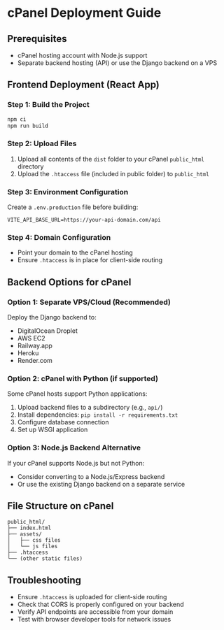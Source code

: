 # cPanel Deployment Guide

## Prerequisites
- cPanel hosting account with Node.js support
- Separate backend hosting (API) or use the Django backend on a VPS

## Frontend Deployment (React App)

### Step 1: Build the Project
```bash
npm ci
npm run build
```

### Step 2: Upload Files
1. Upload all contents of the `dist` folder to your cPanel `public_html` directory
2. Upload the `.htaccess` file (included in public folder) to `public_html`

### Step 3: Environment Configuration
Create a `.env.production` file before building:
```env
VITE_API_BASE_URL=https://your-api-domain.com/api
```

### Step 4: Domain Configuration
- Point your domain to the cPanel hosting
- Ensure `.htaccess` is in place for client-side routing

## Backend Options for cPanel

### Option 1: Separate VPS/Cloud (Recommended)
Deploy the Django backend to:
- DigitalOcean Droplet
- AWS EC2
- Railway.app
- Heroku
- Render.com

### Option 2: cPanel with Python (if supported)
Some cPanel hosts support Python applications:

1. Upload backend files to a subdirectory (e.g., `api/`)
2. Install dependencies: `pip install -r requirements.txt`
3. Configure database connection
4. Set up WSGI application

### Option 3: Node.js Backend Alternative
If your cPanel supports Node.js but not Python:
- Consider converting to a Node.js/Express backend
- Or use the existing Django backend on a separate service

## File Structure on cPanel
```
public_html/
├── index.html
├── assets/
│   ├── css files
│   └── js files
├── .htaccess
└── (other static files)
```

## Troubleshooting
- Ensure `.htaccess` is uploaded for client-side routing
- Check that CORS is properly configured on your backend
- Verify API endpoints are accessible from your domain
- Test with browser developer tools for network issues